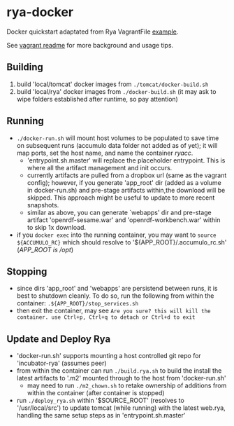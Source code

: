 # rya-docker
Docker quickstart adaptated from Rya VagrantFile [example](https://github.com/apache/incubator-rya/tree/master/extras/vagrantExample/src/main/vagrant).

See [vagrant readme](https://github.com/apache/incubator-rya/blob/master/extras/vagrantExample/src/main/vagrant/readme.md) for more background and usage tips.

## Building
1. build 'local/tomcat' docker images from `./tomcat/docker-build.sh`
2. build 'local/rya' docker images from `./docker-build.sh` (it may ask to wipe folders established after runtime, so pay attention)

## Running
* `./docker-run.sh` will mount host volumes to be populated to save time on subsequent runs (accumulo data folder not added as of yet); it will map ports, set the host name, and name the container _ryacc_.
  * 'entrypoint.sh.master' will replace the placeholder entrypoint. This is where all the artifact management and init occurs.
  * currently artifacts are pulled from a dropbox url (same as the vagrant config); however, if you generate 'app_root' dir (added as a volume in docker-run.sh) and pre-stage artifacts within,the download will be skipped. This approach might be useful to update to more recent snapshots.
  * similar as above, you can generate `webapps' dir and pre-stage artifact 'openrdf-sesame.war' and 'openrdf-workbench.war' within to skip 1x download.
* if you `docker exec` into the running container, you may want to `source ${ACCUMULO_RC}` which should resolve to '${APP_ROOT}/.accumulo_rc.sh' (_APP_ROOT is /opt_)

## Stopping
* since dirs 'app_root' and 'webapps' are persistend between runs, it is best to shutdown cleanly. To do so, run the following from within the container: `.${APP_ROOT}/stop_services.sh`
* then exit the container, may see `Are you sure? this will kill the container. use Ctrl+p, Ctrl+q to detach or Ctrl+d to exit`

## Update and Deploy Rya
* 'docker-run.sh' supports mounting a host controlled git repo for 'incubator-rya' (assumes peer)
* from within the container can run `./build.rya.sh` to build the install the latest artifacts to '.m2' mounted through to the host from 'docker-run.sh'
  * may need to run `./m2_chown.sh` to retake ownership of additions from within the container (after container is stopped)
* run `./deploy_rya.sh` within '$SOURCE_ROOT' (resolves to '/usr/local/src') to update tomcat (while running) with the latest web.rya, handling the same setup steps as in 'entrypoint.sh.master'


